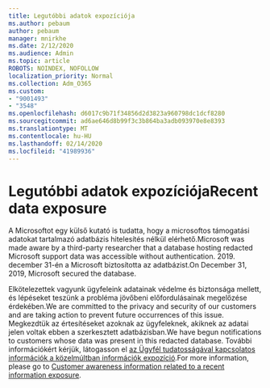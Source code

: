 ```yaml
---
title: Legutóbbi adatok expozíciója
ms.author: pebaum
author: pebaum
manager: mnirkhe
ms.date: 2/12/2020
ms.audience: Admin
ms.topic: article
ROBOTS: NOINDEX, NOFOLLOW
localization_priority: Normal
ms.collection: Adm_O365
ms.custom:
- "9001493"
- "3548"
ms.openlocfilehash: d6017c9b71f34856d2d3823a960798dc1dcf8280
ms.sourcegitcommit: ad6ae646d8b99f3c3b864ba3adb093970e8e8393
ms.translationtype: MT
ms.contentlocale: hu-HU
ms.lasthandoff: 02/14/2020
ms.locfileid: "41989936"
---
```

# <a name="recent-data-exposure"></a><span data-ttu-id="39583-102">Legutóbbi adatok expozíciója</span><span class="sxs-lookup"><span data-stu-id="39583-102">Recent data exposure</span></span>

<span data-ttu-id="39583-103">A Microsoftot egy külső kutató is tudatta, hogy a microsoftos támogatási adatokat tartalmazó adatbázis hitelesítés nélkül elérhető.</span><span class="sxs-lookup"><span data-stu-id="39583-103">Microsoft was made aware by a third-party researcher that a database hosting redacted Microsoft support data was accessible without authentication.</span></span> <span data-ttu-id="39583-104">2019. december 31-én a Microsoft biztosította az adatbázist.</span><span class="sxs-lookup"><span data-stu-id="39583-104">On December 31, 2019, Microsoft secured the database.</span></span>

<span data-ttu-id="39583-105">Elkötelezettek vagyunk ügyfeleink adatainak védelme és biztonsága mellett, és lépéseket teszünk a probléma jövőbeni előfordulásainak megelőzése érdekében.</span><span class="sxs-lookup"><span data-stu-id="39583-105">We are committed to the privacy and security of our customers and are taking action to prevent future occurrences of this issue.</span></span> <span data-ttu-id="39583-106">Megkezdtük az értesítéseket azoknak az ügyfeleknek, akiknek az adatai jelen voltak ebben a szerkesztett adatbázisban.</span><span class="sxs-lookup"><span data-stu-id="39583-106">We have begun notifications to customers whose data was present in this redacted database.</span></span> <span data-ttu-id="39583-107">További információkért kérjük, látogasson el [az Ügyfél tudatosságával kapcsolatos információk a közelmúltban információk expozíció](https://aka.ms/privacyinfo).</span><span class="sxs-lookup"><span data-stu-id="39583-107">For more information, please go to [Customer awareness information related to a recent information exposure](https://aka.ms/privacyinfo).</span></span>
